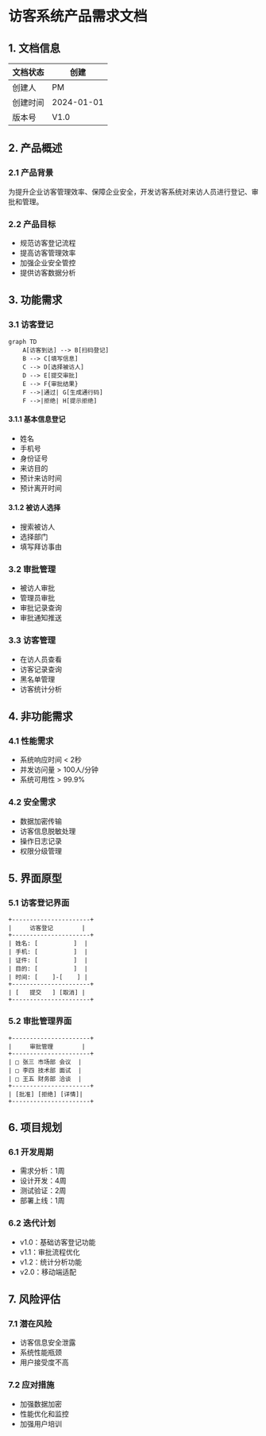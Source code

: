 # 访客系统产品需求文档

## 1. 文档信息

| 文档状态 | 创建 |
|----------|------|
| 创建人   | PM   |
| 创建时间 | 2024-01-01 |
| 版本号   | V1.0  |

## 2. 产品概述

### 2.1 产品背景
为提升企业访客管理效率、保障企业安全，开发访客系统对来访人员进行登记、审批和管理。

### 2.2 产品目标
- 规范访客登记流程
- 提高访客管理效率
- 加强企业安全管控
- 提供访客数据分析

## 3. 功能需求

### 3.1 访客登记
```mermaid
graph TD
    A[访客到达] --> B[扫码登记]
    B --> C[填写信息]
    C --> D[选择被访人]
    D --> E[提交审批]
    E --> F{审批结果}
    F -->|通过| G[生成通行码]
    F -->|拒绝| H[提示拒绝]
```

#### 3.1.1 基本信息登记
- 姓名
- 手机号
- 身份证号
- 来访目的
- 预计来访时间
- 预计离开时间

#### 3.1.2 被访人选择
- 搜索被访人
- 选择部门
- 填写拜访事由

### 3.2 审批管理
- 被访人审批
- 管理员审批
- 审批记录查询
- 审批通知推送

### 3.3 访客管理
- 在访人员查看
- 访客记录查询
- 黑名单管理
- 访客统计分析

## 4. 非功能需求

### 4.1 性能需求
- 系统响应时间 < 2秒
- 并发访问量 > 100人/分钟
- 系统可用性 > 99.9%

### 4.2 安全需求
- 数据加密传输
- 访客信息脱敏处理
- 操作日志记录
- 权限分级管理

## 5. 界面原型

### 5.1 访客登记界面
```
+----------------------+
|     访客登记        |
+----------------------+
| 姓名: [          ]  |
| 手机: [          ]  |
| 证件: [          ]  |
| 目的: [          ]  |
| 时间: [    ]-[    ] |
+----------------------+
| [   提交   ] [取消] |
+----------------------+
```

### 5.2 审批管理界面
```
+----------------------+
|     审批管理        |
+----------------------+
| □ 张三 市场部 会议  |
| □ 李四 技术部 面试  |
| □ 王五 财务部 洽谈  |
+----------------------+
| [批准] [拒绝] [详情]|
+----------------------+
```

## 6. 项目规划

### 6.1 开发周期
- 需求分析：1周
- 设计开发：4周
- 测试验证：2周
- 部署上线：1周

### 6.2 迭代计划
- v1.0：基础访客登记功能
- v1.1：审批流程优化
- v1.2：统计分析功能
- v2.0：移动端适配

## 7. 风险评估

### 7.1 潜在风险
- 访客信息安全泄露
- 系统性能瓶颈
- 用户接受度不高

### 7.2 应对措施
- 加强数据加密
- 性能优化和监控
- 加强用户培训